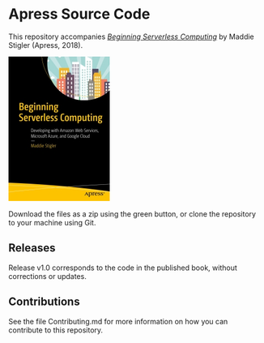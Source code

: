 # Apress Source Code

This repository accompanies [*Beginning Serverless Computing*](http://www.apress.com/9781484230831) by Maddie Stigler (Apress, 2018).

[comment]: #cover
![Cover image](9781484230831.jpg)

Download the files as a zip using the green button, or clone the repository to your machine using Git.

## Releases

Release v1.0 corresponds to the code in the published book, without corrections or updates.

## Contributions

See the file Contributing.md for more information on how you can contribute to this repository.
